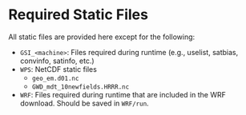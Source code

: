 # Required Static Files

All static files are provided here except for the following:

- `GSI_<machine>`: Files required during runtime (e.g., uselist, satbias, convinfo, satinfo, etc.)
- `WPS`: NetCDF static files
  - `geo_em.d01.nc`
  - `GWD_mdt_10newfields.HRRR.nc`
- `WRF`: Files required during runtime that are included in the WRF download. Should be saved in `WRF/run`.
